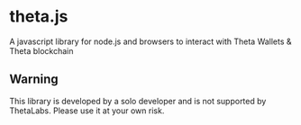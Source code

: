 # theta.js
A javascript library for node.js and browsers to interact with Theta Wallets & Theta blockchain

## Warning 
This library is developed by a solo developer and is not supported by ThetaLabs. Please use it at your own risk.